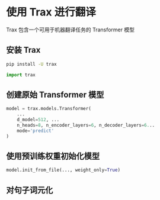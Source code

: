 # 使用 Trax 进行翻译

Trax 包含一个可用于机器翻译任务的 Transformer 模型

## 安装 Trax

```sh
pip install -U trax
```

```python
import trax
```

## 创建原始 Transformer 模型

```python
model = trax.models.Transformer(
    ...
    d_model=512, ...
    n_heads=8, n_encoder_layers=6, n_decoder_layers=6...
    mode='predict'
)
```

## 使用预训练权重初始化模型

```python
model.init_from_file(..., weight_only=True)
```

## 对句子词元化

